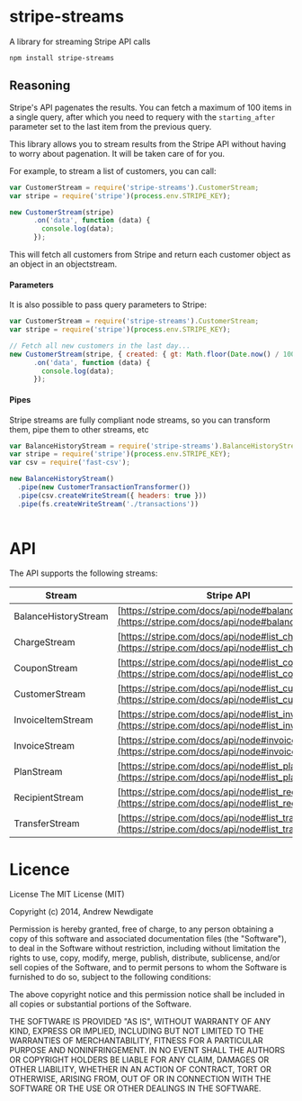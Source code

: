 # stripe-streams

A library for streaming Stripe API calls

```
npm install stripe-streams
```

## Reasoning

Stripe's API pagenates the results. You can fetch a maximum of 100 items in a single query, after which you need to requery with the `starting_after` parameter set to the last item from the previous query. 

This library allows you to stream results from the Stripe API without having to worry about pagenation. It will be taken care of for you.

For example, to stream a list of customers, you can call:

```javascript
var CustomerStream = require('stripe-streams').CustomerStream;
var stripe = require('stripe')(process.env.STRIPE_KEY);

new CustomerStream(stripe)
      .on('data', function (data) {
        console.log(data);
      });
```

This will fetch all customers from Stripe and return each customer object as an object in an objectstream.

#### Parameters

It is also possible to pass query parameters to Stripe:

```javascript
var CustomerStream = require('stripe-streams').CustomerStream;
var stripe = require('stripe')(process.env.STRIPE_KEY);

// Fetch all new customers in the last day...
new CustomerStream(stripe, { created: { gt: Math.floor(Date.now() / 1000) - 86400 } })
      .on('data', function (data) {
        console.log(data);
      });
```

#### Pipes

Stripe streams are fully compliant node streams, so you can transform them, pipe them to other streams, etc

```javascript
var BalanceHistoryStream = require('stripe-streams').BalanceHistoryStream;
var stripe = require('stripe')(process.env.STRIPE_KEY);
var csv = require('fast-csv');

new BalanceHistoryStream()
  .pipe(new CustomerTransactionTransformer())
  .pipe(csv.createWriteStream({ headers: true }))
  .pipe(fs.createWriteStream('./transactions'))
  
```

# API

The API supports the following streams:

| Stream               | Stripe API |
|----------------------|---|
| BalanceHistoryStream | [https://stripe.com/docs/api/node#balance_history](https://stripe.com/docs/api/node#balance_history)  |
| ChargeStream         | [https://stripe.com/docs/api/node#list_charges](https://stripe.com/docs/api/node#list_charges)  |
| CouponStream         | [https://stripe.com/docs/api/node#list_coupons](https://stripe.com/docs/api/node#list_coupons)  |
| CustomerStream       | [https://stripe.com/docs/api/node#list_customers](https://stripe.com/docs/api/node#list_customers)  |
| InvoiceItemStream    | [https://stripe.com/docs/api/node#list_invoiceitems](https://stripe.com/docs/api/node#list_invoiceitems)  |
| InvoiceStream        | [https://stripe.com/docs/api/node#invoices](https://stripe.com/docs/api/node#invoices)  |
| PlanStream           | [https://stripe.com/docs/api/node#list_plans](https://stripe.com/docs/api/node#list_plans)  |
| RecipientStream      | [https://stripe.com/docs/api/node#list_recipients](https://stripe.com/docs/api/node#list_recipients)  |
| TransferStream       | [https://stripe.com/docs/api/node#list_transfers](https://stripe.com/docs/api/node#list_transfers)  |

# Licence

License
The MIT License (MIT)

Copyright (c) 2014, Andrew Newdigate

Permission is hereby granted, free of charge, to any person obtaining a copy
of this software and associated documentation files (the "Software"), to deal
in the Software without restriction, including without limitation the rights
to use, copy, modify, merge, publish, distribute, sublicense, and/or sell
copies of the Software, and to permit persons to whom the Software is
furnished to do so, subject to the following conditions:

The above copyright notice and this permission notice shall be included in all
copies or substantial portions of the Software.

THE SOFTWARE IS PROVIDED "AS IS", WITHOUT WARRANTY OF ANY KIND, EXPRESS OR
IMPLIED, INCLUDING BUT NOT LIMITED TO THE WARRANTIES OF MERCHANTABILITY,
FITNESS FOR A PARTICULAR PURPOSE AND NONINFRINGEMENT. IN NO EVENT SHALL THE
AUTHORS OR COPYRIGHT HOLDERS BE LIABLE FOR ANY CLAIM, DAMAGES OR OTHER
LIABILITY, WHETHER IN AN ACTION OF CONTRACT, TORT OR OTHERWISE, ARISING FROM,
OUT OF OR IN CONNECTION WITH THE SOFTWARE OR THE USE OR OTHER DEALINGS IN THE
SOFTWARE.



